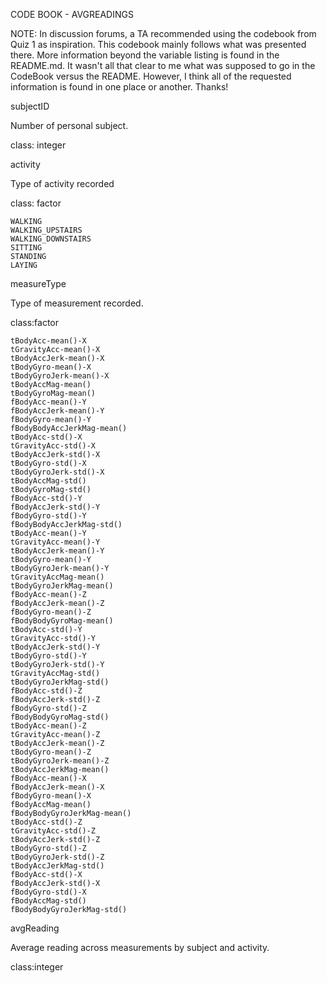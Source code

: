CODE BOOK - AVGREADINGS

NOTE: In discussion forums, a TA recommended using the codebook from Quiz 1
as inspiration. This codebook mainly follows what was presented there. 
More information beyond the variable listing is found in the README.md.
It wasn't all that clear to me what was supposed to go in the CodeBook 
versus the README. However, I think all of the requested information is
found in one place or another. Thanks!

subjectID

Number of personal subject.

class: integer

activity

Type of activity recorded

class: factor

	WALKING
	WALKING_UPSTAIRS
	WALKING_DOWNSTAIRS
	SITTING
	STANDING
	LAYING

measureType

Type of measurement recorded.

class:factor

	tBodyAcc-mean()-X
	tGravityAcc-mean()-X
	tBodyAccJerk-mean()-X
	tBodyGyro-mean()-X
	tBodyGyroJerk-mean()-X
	tBodyAccMag-mean()
	tBodyGyroMag-mean()
	fBodyAcc-mean()-Y
	fBodyAccJerk-mean()-Y
	fBodyGyro-mean()-Y
	fBodyBodyAccJerkMag-mean()
	tBodyAcc-std()-X
	tGravityAcc-std()-X
	tBodyAccJerk-std()-X
	tBodyGyro-std()-X
	tBodyGyroJerk-std()-X
	tBodyAccMag-std()
	tBodyGyroMag-std()
	fBodyAcc-std()-Y
	fBodyAccJerk-std()-Y
	fBodyGyro-std()-Y
	fBodyBodyAccJerkMag-std()
	tBodyAcc-mean()-Y
	tGravityAcc-mean()-Y
	tBodyAccJerk-mean()-Y
	tBodyGyro-mean()-Y
	tBodyGyroJerk-mean()-Y
	tGravityAccMag-mean()
	tBodyGyroJerkMag-mean()
	fBodyAcc-mean()-Z
	fBodyAccJerk-mean()-Z
	fBodyGyro-mean()-Z
	fBodyBodyGyroMag-mean()
	tBodyAcc-std()-Y
	tGravityAcc-std()-Y
	tBodyAccJerk-std()-Y
	tBodyGyro-std()-Y
	tBodyGyroJerk-std()-Y
	tGravityAccMag-std()
	tBodyGyroJerkMag-std()
	fBodyAcc-std()-Z
	fBodyAccJerk-std()-Z
	fBodyGyro-std()-Z
	fBodyBodyGyroMag-std()
	tBodyAcc-mean()-Z
	tGravityAcc-mean()-Z
	tBodyAccJerk-mean()-Z
	tBodyGyro-mean()-Z
	tBodyGyroJerk-mean()-Z
	tBodyAccJerkMag-mean()
	fBodyAcc-mean()-X
	fBodyAccJerk-mean()-X
	fBodyGyro-mean()-X
	fBodyAccMag-mean()
	fBodyBodyGyroJerkMag-mean()
	tBodyAcc-std()-Z
	tGravityAcc-std()-Z
	tBodyAccJerk-std()-Z
	tBodyGyro-std()-Z
	tBodyGyroJerk-std()-Z
	tBodyAccJerkMag-std()
	fBodyAcc-std()-X
	fBodyAccJerk-std()-X
	fBodyGyro-std()-X
	fBodyAccMag-std()
	fBodyBodyGyroJerkMag-std()
	
avgReading

Average reading across measurements by subject and activity.

class:integer

